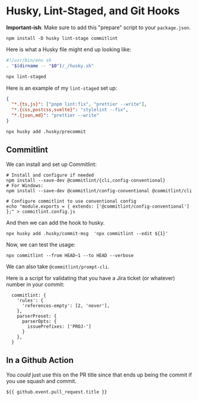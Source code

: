 # Husky, Lint-Staged, and Git Hooks

**Important-ish**: Make sure to add this "prepare" script to your `package.json`.

```
npm install -D husky lint-stage commitlint
```

Here is what a Husky file might end up looking like:

```sh
#!/usr/bin/env sh
. "$(dirname -- "$0")/_/husky.sh"

npx lint-staged
```

Here is an example of my `lint-staged` set up:

```json
{
  "*.{ts,js}": ["pnpm lint:fix", "prettier --write"],
  "*.{css,postcss,svelte}": "stylelint --fix",
  "*.{json,md}": "prettier --write"
}
```

```
npx husky add .husky/precommit
```

## Commitlint

We can install and set up Commitlint:

```
# Install and configure if needed
npm install --save-dev @commitlint/{cli,config-conventional}
# For Windows:
npm install --save-dev @commitlint/config-conventional @commitlint/cli

# Configure commitlint to use conventional config
echo "module.exports = { extends: ['@commitlint/config-conventional'] };" > commitlint.config.js
```

And then we can add the hook to husky.

```
npx husky add .husky/commit-msg  'npx commitlint --edit ${1}'
```

Now, we can test the usage:

```
npx commitlint --from HEAD~1 --to HEAD --verbose
```

We can also take `@commitlint/prompt-cli`.

Here is a script for validating that you have a Jira ticket (or whatever) number in your commit:

```
  commitlint: {
    'rules': {
      'references-empty': [2, 'never'],
    },
    parserPreset: {
      parserOpts: {
        issuePrefixes: ['PROJ-']
      }
    },
  }
```

## In a Github Action

You _could_ just use this on the PR title since that ends up being the commit if you use squash and commit.

```
${{ github.event.pull_request.title }}
```
